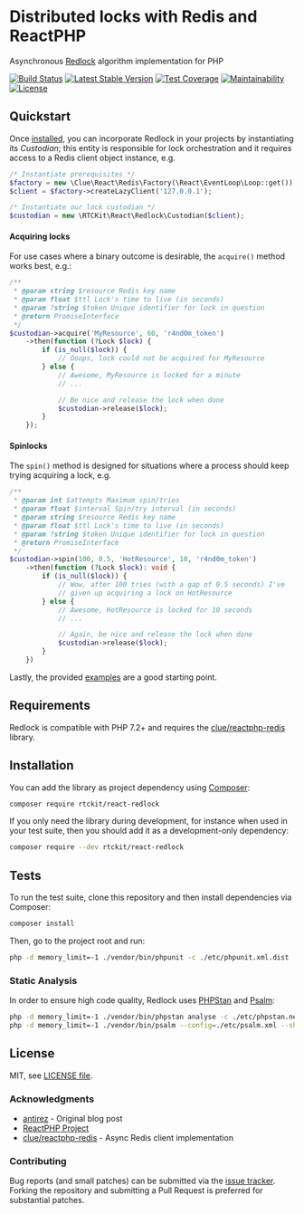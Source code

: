 # Distributed locks with Redis and ReactPHP

Asynchronous [Redlock](https://redis.io/topics/distlock) algorithm implementation for PHP

[![Build Status](https://travis-ci.com/rtckit/reactphp-redlock.svg?branch=main)](https://travis-ci.com/rtckit/reactphp-redlock)
[![Latest Stable Version](https://poser.pugx.org/rtckit/react-redlock/v/stable.png)](https://packagist.org/packages/rtckit/react-redlock)
[![Test Coverage](https://api.codeclimate.com/v1/badges/aff5ee8e8ef3b51689c2/test_coverage)](https://codeclimate.com/github/rtckit/reactphp-redlock/test_coverage)
[![Maintainability](https://api.codeclimate.com/v1/badges/aff5ee8e8ef3b51689c2/maintainability)](https://codeclimate.com/github/rtckit/reactphp-redlock/maintainability)
[![License](https://img.shields.io/badge/license-MIT-blue)](LICENSE)

## Quickstart

Once [installed](#installation), you can incorporate Redlock in your projects by instantiating its _Custodian_; this entity is responsible for lock orchestration and it requires access to a Redis client object instance, e.g.

```php
/* Instantiate prerequisites */
$factory = new \Clue\React\Redis\Factory(\React\EventLoop\Loop::get());
$client = $factory->createLazyClient('127.0.0.1');

/* Instantiate our lock custodian */
$custodian = new \RTCKit\React\Redlock\Custodian($client);
```

#### Acquiring locks

For use cases where a binary outcome is desirable, the `acquire()` method works best, e.g.:

```php
/**
 * @param string $resource Redis key name
 * @param float $ttl Lock's time to live (in seconds)
 * @param ?string $token Unique identifier for lock in question
 * @return PromiseInterface
 */
$custodian->acquire('MyResource', 60, 'r4nd0m_token')
    ->then(function (?Lock $lock) {
        if (is_null($lock)) {
            // Ooops, lock could not be acquired for MyResource
        } else {
            // Awesome, MyResource is locked for a minute
            // ...

            // Be nice and release the lock when done
            $custodian->release($lock);
        }
    });
```

#### Spinlocks

The `spin()` method is designed for situations where a process should keep trying acquiring a lock, e.g.

```php
/**
 * @param int $attempts Maximum spin/tries
 * @param float $interval Spin/try interval (in seconds)
 * @param string $resource Redis key name
 * @param float $ttl Lock's time to live (in seconds)
 * @param ?string $token Unique identifier for lock in question
 * @return PromiseInterface
 */
$custodian->spin(100, 0.5, 'HotResource', 10, 'r4nd0m_token')
    ->then(function (?Lock $lock): void {
        if (is_null($lock)) {
            // Wow, after 100 tries (with a gap of 0.5 seconds) I've
            // given up acquiring a lock on HotResource
        } else {
            // Awesome, HotResource is locked for 10 seconds
            // ...

            // Again, be nice and release the lock when done
            $custodian->release($lock);
        }
    })
```

Lastly, the provided [examples](examples) are a good starting point.

## Requirements

Redlock is compatible with PHP 7.2+ and requires the [clue/reactphp-redis](https://github.com/clue/reactphp-redis) library.

## Installation

You can add the library as project dependency using [Composer](https://getcomposer.org/):

```sh
composer require rtckit/react-redlock
```

If you only need the library during development, for instance when used in your test suite, then you should add it as a development-only dependency:

```sh
composer require --dev rtckit/react-redlock
```

## Tests

To run the test suite, clone this repository and then install dependencies via Composer:

```sh
composer install
```

Then, go to the project root and run:

```bash
php -d memory_limit=-1 ./vendor/bin/phpunit -c ./etc/phpunit.xml.dist
```

### Static Analysis

In order to ensure high code quality, Redlock uses [PHPStan](https://github.com/phpstan/phpstan) and [Psalm](https://github.com/vimeo/psalm):

```sh
php -d memory_limit=-1 ./vendor/bin/phpstan analyse -c ./etc/phpstan.neon -n -vvv --ansi --level=max src
php -d memory_limit=-1 ./vendor/bin/psalm --config=./etc/psalm.xml --show-info=true
```

## License

MIT, see [LICENSE file](LICENSE).

### Acknowledgments

* [antirez](http://antirez.com/news/77) - Original blog post
* [ReactPHP Project](https://reactphp.org/)
* [clue/reactphp-redis](https://github.com/clue/reactphp-redis) - Async Redis client implementation

### Contributing

Bug reports (and small patches) can be submitted via the [issue tracker](https://github.com/rtckit/reactphp-redlock/issues). Forking the repository and submitting a Pull Request is preferred for substantial patches.
